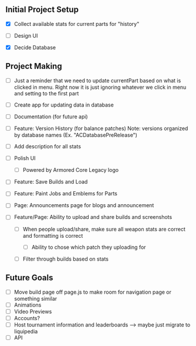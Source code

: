 ## Initial Project Setup
- [x] Collect available stats for current parts for "history"
- [ ] Design UI
- [x] Decide Database


## Project Making
- [ ] Just a reminder that we need to update currentPart based on what is clicked in menu. Right now it is just ignoring whatever we click in menu and setting to the first part

- [ ] Create app for updating data in database

- [ ] Documentation (for future api)

- [ ] Feature: Version History (for balance patches)
Note: versions organized by database names (Ex. "ACDatabasePreRelease") 

- [ ] Add description for all stats

- [ ] Polish UI
    - [ ] Powered by Armored Core Legacy logo

- [ ] Feature: Save Builds and Load

- [ ] Feature: Paint Jobs and Emblems for Parts

- [ ] Page: Announcements page for blogs and announcement

- [ ] Feature/Page: Ability to upload and share builds and screenshots
    - [ ] When people upload/share, make sure all weapon stats are correct and formatting is correct
        - [ ] Ability to chose which patch they uploading for
    - [ ] Filter through builds based on stats


## Future Goals
- [ ] Move build page off page.js to make room for navigation page or something similar
- [ ] Animations
- [ ] Video Previews
- [ ] Accounts?
- [ ] Host tournament information and leaderboards --> maybe just migrate to liquipedia
- [ ] API